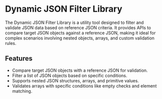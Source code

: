 # Dynamic JSON Filter Library

The Dynamic JSON Filter Library is a utility tool designed to filter and validate JSON data based on reference JSON criteria. It provides APIs to compare target JSON objects against a reference JSON, making it ideal for complex scenarios involving nested objects, arrays, and custom validation rules.

## Features

- Compare target JSON objects with a reference JSON for validation.
- Filter a list of JSON objects based on specific conditions.
- Supports nested JSON structures, arrays, and primitive values.
- Validates arrays with specific conditions like empty checks and element matching.
